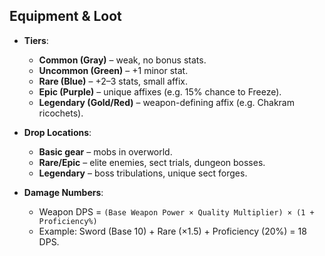 ## **Equipment & Loot**

* **Tiers**:

  * **Common (Gray)** – weak, no bonus stats.
  * **Uncommon (Green)** – +1 minor stat.
  * **Rare (Blue)** – +2–3 stats, small affix.
  * **Epic (Purple)** – unique affixes (e.g. 15% chance to Freeze).
  * **Legendary (Gold/Red)** – weapon-defining affix (e.g. Chakram ricochets).

* **Drop Locations**:

  * **Basic gear** – mobs in overworld.
  * **Rare/Epic** – elite enemies, sect trials, dungeon bosses.
  * **Legendary** – boss tribulations, unique sect forges.

* **Damage Numbers**:

  * Weapon DPS = `(Base Weapon Power × Quality Multiplier) × (1 + Proficiency%)`
  * Example: Sword (Base 10) + Rare (×1.5) + Proficiency (20%) = 18 DPS.